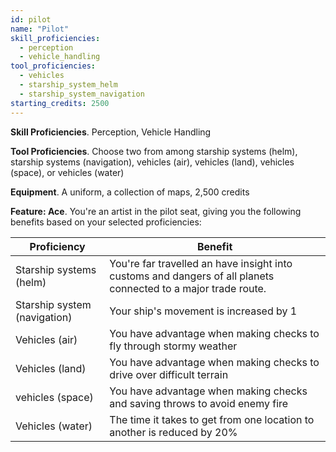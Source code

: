 ```yaml
---
id: pilot
name: "Pilot"
skill_proficiencies:
  - perception
  - vehicle_handling
tool_proficiencies:
  - vehicles
  - starship_system_helm
  - starship_system_navigation
starting_credits: 2500
---
```


__Skill Proficiencies__. Perception, Vehicle Handling

__Tool Proficiencies__. Choose two from among starship systems (helm), starship systems (navigation), vehicles (air),
vehicles (land), vehicles (space), or vehicles (water)

__Equipment__. A uniform, a collection of maps, 2,500 credits

__Feature: Ace__.
You're an artist in the pilot seat, giving you the following benefits based on your selected proficiencies:

Proficiency | Benefit
--- | ---
Starship systems (helm) | You're far travelled an have insight into customs and dangers of all planets connected to a major trade route.
Starship system (navigation) | Your ship's movement is increased by 1
Vehicles (air) | You have advantage when making checks to fly through stormy weather
Vehicles (land) | You have advantage when making checks to drive over difficult terrain
vehicles (space) | You have advantage when making checks and saving throws to avoid enemy fire
Vehicles (water) | The time it takes to get from one location to another is reduced by 20%


